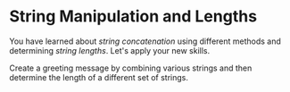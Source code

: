 # String Manipulation and Lengths

You have learned about *string concatenation* using different methods and determining *string lengths*. Let's apply your new skills.

Create a greeting message by combining various strings and then determine the length of a different set of strings.